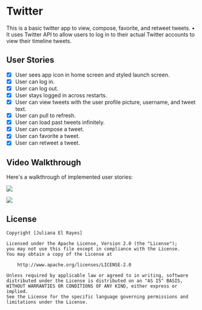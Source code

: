 # Twitter

This is a basic twitter app to view, compose, favorite, and retweet tweets. • It uses Twitter API to allow users to log in to their actual Twitter accounts to view their timeline tweets.

## User Stories

- [x] User sees app icon in home screen and styled launch screen.
- [x] User can log in. 
- [x] User can log out. 
- [x] User stays logged in across restarts.
- [x] User can view tweets with the user profile picture, username, and tweet text.
- [x] User can pull to refresh.
- [x] User can load past tweets infinitely.
- [x] User can compose a tweet.
- [x] User can favorite a tweet. 
- [x] User can retweet a tweet.

## Video Walkthrough

Here's a walkthrough of implemented user stories:

![](https://i.imgur.com/0s0GA5J.gif)

![](https://i.imgur.com/v5RGvbS.gif)

## License

    Copyright [Juliana El Rayes]

    Licensed under the Apache License, Version 2.0 (the "License");
    you may not use this file except in compliance with the License.
    You may obtain a copy of the License at

        http://www.apache.org/licenses/LICENSE-2.0

    Unless required by applicable law or agreed to in writing, software
    distributed under the License is distributed on an "AS IS" BASIS,
    WITHOUT WARRANTIES OR CONDITIONS OF ANY KIND, either express or implied.
    See the License for the specific language governing permissions and
    limitations under the License.
